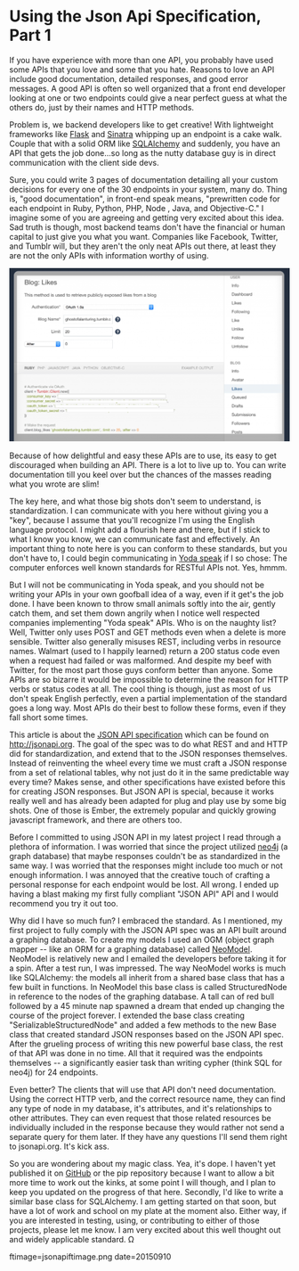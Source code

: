 # Using the Json Api Specification, Part 1


If you have experience with more than one API,  you probably have used some APIs that you love and some that you hate.  Reasons to love an API include good documentation, detailed responses, and good error messages.  A good API is often so well organized that a front end developer looking at one or two endpoints could give a near perfect guess at what the others do, just by their names and HTTP methods.

Problem is, we backend developers like to get creative! With lightweight frameworks like [Flask](http://flask.poco.org) and [Sinatra](http://sinatrarb.com) whipping up an endpoint is a cake walk.  Couple that with a solid ORM like [SQLAlchemy](http://sqlalchemy.org) and suddenly, you have an API that gets the job done...so long as the nutty database guy is in direct communication with the client side devs.

Sure, you could write 3 pages of documentation detailing all your custom decisions for every one of the 30 endpoints in your system, many do.  Thing is, "good documentation", in front-end speak means, "prewritten code for each endpoint in Ruby, Python, PHP, Node , Java, and Objective-C."  I imagine some of you are agreeing and getting very excited about this idea.  Sad truth is though, most backend teams don't have the financial or human capital to just give you what you want.  Companies like Facebook, Twitter, and Tumblr will, but they aren't the only neat APIs out there, at least they are not the only APIs with information worthy of using.


![Tumblr Dev Console](images/tumblr-dev-console.png)


Because of how delightful and easy these APIs are to use, its easy to get discouraged when building an API.  There is a lot to live up to. You can write documentation till you keel over but the chances of the masses reading what you wrote are slim!

The key here, and what those big shots don't seem to understand, is standardization.  I can communicate with you here without giving you a "key", because I assume that you'll recognize I'm using the English language protocol.  I might add a flourish here and there, but if I stick to what I know you know, we can communicate fast and effectively.  An important thing to note here is you can conform to these standards, but you don't have to, I could begin communicating in [Yoda speak](http://yodaspeak.co.uk) if I so chose: The computer enforces well known standards for RESTful APIs not.  Yes, hmmm.

But I will not be communicating in Yoda speak, and you should not be writing your APIs in your own goofball idea of a way, even if it get's the job done.  I have been known to throw small animals softly into the air, gently catch them, and set them down angrily when I notice well respected companies implementing "Yoda speak" APIs.  Who is on the naughty list?  Well, Twitter only uses POST and GET methods even when a delete is more sensible.  Twitter also generally misuses REST, including verbs in resource names.  Walmart (used to I happily learned) return a 200 status code even when a request had failed or was malformed. And despite my beef with Twitter, for the most part those guys conform better than anyone.  Some APIs are so bizarre it would be impossible to determine the reason for HTTP verbs or status codes at all.  The cool thing is though, just as most of us don't speak English perfectly, even a partial implementation of the standard goes a long way.  Most APIs do their best to follow these forms, even if they fall short some times.

This article is about the [JSON API specification](http://jsonapi.org) which can be found on http://jsonapi.org.  The goal of the spec was to do what REST and and HTTP did for standardization, and extend that to the JSON responses themselves.  Instead of reinventing the wheel every time we must craft a JSON response from a set of relational tables, why not just do it in the same predictable way every time?  Makes sense, and other specifications have existed before this for creating JSON responses.  But JSON API is special, because it works really well and has already been adapted for plug and play use by some big shots.  One of those is Ember, the extremely popular and quickly growing javascript framework, and there are others too.

Before I committed to using JSON API in my latest project I read through a plethora of information.  I was worried that since the project utilized [neo4j](http://neo4j.com) (a graph database) that maybe responses couldn't be as standardized in the same way.  I was worried that the responses might include too much or not enough information.  I was annoyed that the creative touch of crafting a personal response for each endpoint would be lost.  All wrong.  I ended up having a blast making my first fully compliant "JSON API" API and I would recommend you try it out too.

Why did I have so much fun?  I embraced the standard.  As I mentioned, my first project to fully comply with the JSON API spec was an API built around a graphing database.  To create my models I used an OGM (object graph mapper -- like an ORM for a graphing database) called [NeoModel](http://github.com/robinedwards/neomodel).  NeoModel is relatively new and I emailed the developers before taking it for a spin.  After a test run, I was impressed.  The way NeoModel works is much like SQLAlchemy: the models all inherit from a shared base class that has a few built in functions.  In NeoModel this base class is called StructuredNode in reference to the nodes of the graphing database.  A tall can of red bull followed by a 45 minute nap spawned a dream that ended up changing the course of the project forever.  I extended the base class creating "SerializableStructuredNode" and added a few methods to the new Base class that created standard JSON responses based on the JSON API spec.  After the grueling process of writing this new powerful base class, the rest of that API was done in no time.  All that it required was the endpoints themselves -- a significantly easier task than writing cypher (think SQL for neo4j) for 24 endpoints.

Even better?  The clients that will use that API don't need documentation.  Using the correct HTTP verb, and the correct resource name, they can find any type of node in my database, it's attributes, and it's relationships to other attributes.  They can even request that those related resources be individually included in the response because they would rather not send a separate query for them later.  If they have any questions I'll send them right to jsonapi.org. It's kick ass.

So you are wondering about my magic class.  Yea, it's dope.  I haven't yet published it on [GitHub](http://github.com/buckmaxwell) or the pip repository because I want to allow a bit more time to work out the kinks, at some point I will though, and I plan to keep you updated on the progress of that here.  Secondly, I'd like to write a similar base class for SQLAlchemy.  I am getting started on that soon, but have a lot of work and school on my plate at the moment also.  Either way, if you are interested in testing, using, or contributing to either of those projects, please let me know.  I am very excited about this well thought out and widely applicable standard. Ω

ftimage=jsonapiftimage.png
date=20150910
